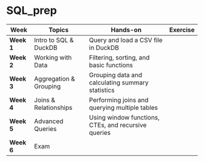 # SQL_prep

| **Week**   | **Topics**             | **Hands-on**                                        | **Exercise** |
| ---------- | ---------------------- | --------------------------------------------------- | ------------ |
| **Week 1** | Intro to SQL & DuckDB  | Query and load a CSV file in DuckDB                 |              |
| **Week 2** | Working with Data      | Filtering, sorting, and basic functions             |              |
| **Week 3** | Aggregation & Grouping | Grouping data and calculating summary statistics    |              |
| **Week 4** | Joins & Relationships  | Performing joins and querying multiple tables       |              |
| **Week 5** | Advanced Queries       | Using window functions, CTEs, and recursive queries |              |
| **Week 6** | Exam                   |                                                     |              |
